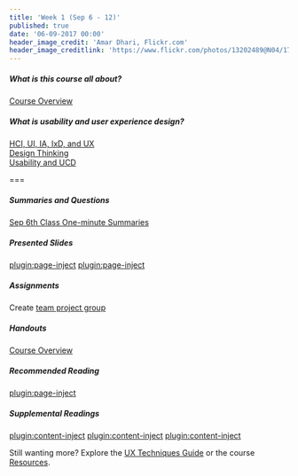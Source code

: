 ```yaml
---
title: 'Week 1 (Sep 6 - 12)'
published: true
date: '06-09-2017 00:00'
header_image_credit: 'Amar Dhari, Flickr.com'
header_image_creditlink: 'https://www.flickr.com/photos/13202489@N04/17656394823/'
---
```


##### What is this course all about?
[Course Overview](https://swipe.to/9967fp)

##### What is usability and user experience design?
[HCI, UI, IA, IxD, and UX](https://www.swipe.to/9967fp?p=2rXR1F3mH)  
[Design Thinking](https://www.swipe.to/9967fp?p=bhT4QfB2J)  
[Usability and UCD](https://www.swipe.to/9967fp?p=1Mb9rDTJS)  

===

##### Summaries and Questions  
[Sep 6th Class One-minute Summaries](https://canvas.sfu.ca/courses/36662/assignments/267528)

##### Presented Slides  

[plugin:page-inject](/slide-decks/week-01-01)
[plugin:page-inject](/slide-decks/week-01-02)

##### Assignments
Create [team project group](https://canvas.sfu.ca/courses/36662/users)

##### Handouts
[Course Overview](https://canvas.sfu.ca/courses/36662/files/folder/Handouts/Course%20Overview)  

##### Recommended Reading  
[plugin:page-inject](/required-readings/week-01)

##### Supplemental Readings  
[plugin:content-inject](/ux-techniques-guide/what-is-usability-and-user-experience-design/problem-statements)
[plugin:content-inject](/ux-techniques-guide/what-is-usability-and-user-experience-design/usability)
[plugin:content-inject](/ux-techniques-guide/what-is-usability-and-user-experience-design/user-experience-design)  

Still wanting more? Explore the [UX Techniques Guide](../../ux-techniques-guide) or the course [Resources](../../resources).
